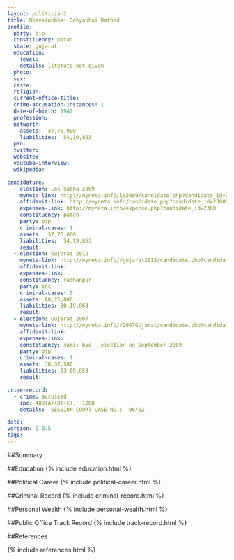 ```yaml
---
layout: politician2
title: Bhavsinhbhai Dahyabhai Rathod
profile: 
  party: bjp
  constituency: patan
  state: gujarat
  education: 
    level: 
    details: literate not given
  photo: 
  sex: 
  caste: 
  religion: 
  current-office-title: 
  crime-accusation-instances: 1
  date-of-birth: 1942
  profession: 
  networth: 
    assets:  37,75,000
    liabilities:  54,19,863
  pan: 
  twitter: 
  website: 
  youtube-interview: 
  wikipedia: 

candidature: 
  - election: Lok Sabha 2009
    myneta-link: http://myneta.info/ls2009/candidate.php?candidate_id=2360
    affidavit-link: http://myneta.info/candidate.php?candidate_id=2360&scan=original
    expenses-link: http://myneta.info/expense.php?candidate_id=2360
    constituency: patan 
    party: bjp
    criminal-cases: 1
    assets:  37,75,000
    liabilities:  54,19,863
    result:  
  - election: Gujarat 2012
    myneta-link: http://myneta.info//gujarat2012/candidate.php?candidate_id=1742
    affidavit-link: 
    expenses-link: 
    constituency: radhanpur 
    party: inc
    criminal-cases: 0
    assets: 88,25,800
    liabilities: 30,19,863
    result:  
  - election: Gujarat 2007
    myneta-link: http://myneta.info//2007Gujarat/candidate.php?candidate_id=1276
    affidavit-link: 
    expenses-link: 
    constituency: sami: bye - election on september 2009 
    party: bjp
    criminal-cases: 1
    assets: 38,37,500
    liabilities: 53,69,853
    result:  

crime-record: 
  - crime: accussed
    ipc: 489(A)(B)(C),  120B
    details:  SESSION COURT CASE NO.:- 96/02.   

date: 
version: 0.0.5
tags: 
---
```

##Summary


##Education
{% include education.html %}


##Political Career
{% include political-career.html %}


##Criminal Record
{% include criminal-record.html %}


##Personal Wealth
{% include personal-wealth.html %}


##Public Office Track Record
{% include track-record.html %}


##References


{% include references.html %}